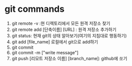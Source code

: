 # git commands

1. git remote -v :현 디렉토리에서 모든 원격 저장소 찾기
2. git remote add [단축이름] [URL] : 원격 저장소 추가하기
3. git status: 현재 git의 상태 알아보기(여기의 지침대로 행동하기)
4. git add [file_name] 로컬에서 git으로 add하기
5. git commit 
6. git commit -m ["write message"]
7. git push [리모트 저장소 이름] [branch_name]: github에 쏘기

